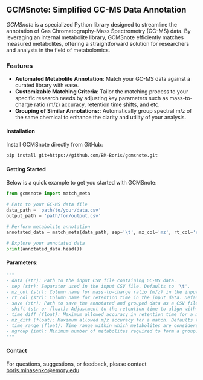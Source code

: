 ## **GCMSnote: Simplified GC-MS Data Annotation**

_GCMSnote_ is a specialized Python library designed to streamline the annotation of Gas Chromatography-Mass Spectrometry (GC-MS) data. By leveraging an internal metabolite library, GCMSnote efficiently matches measured metabolites, offering a straightforward solution for researchers and analysts in the field of metabolomics.

### **Features**

- **Automated Metabolite Annotation**: Match your GC-MS data against a curated library with ease.
- **Customizable Matching Criteria**: Tailor the matching process to your specific research needs by adjusting key parameters such as mass-to-charge ratio (m/z) accuracy, retention time shifts, and etc.
- **Grouping of Similar Annotations:**: Automatically group spectral m/z of the same chemical to enhance the clarity and utility of your analysis.

#### Installation

Install GCMSnote directly from GitHub:
```bash
pip install git+https://github.com/BM-Boris/gcmsnote.git
```

#### Getting Started

Below is a quick example to get you started with GCMSnote:
```python
from gcmsnote import match_meta

# Path to your GC-MS data file
data_path = 'path/to/your/data.csv'
output_path = 'path/for/output.csv'

# Perform metabolite annotation
annotated_data = match_meta(data_path, sep='\t', mz_col='mz', rt_col='rt', save=output_path)

# Explore your annotated data
print(annotated_data.head())

```

#### Parameters:
```python
"""
- data (str): Path to the input CSV file containing GC-MS data.
- sep (str): Separator used in the input CSV file. Defaults to '\t'.
- mz_col (str): Column name for mass-to-charge ratio (m/z) in the input data. Defaults to 'mz'.
- rt_col (str): Column name for retention time in the input data. Defaults to 'rt'.
- save (str): Path to save the annotated and grouped data as a CSV file. If None, the data is not saved. Defaults to None.
- shift (str or float): Adjustment to the retention time to align with the library. Defaults to 'auto' - calculates the shift based on 4,4'-DDE.
- time_diff (float): Maximum allowed accuracy in retention time for a match. Defaults to 0.05.
- mz_diff (float): Maximum allowed m/z accuracy for a match. Defaults to 5e-6.
- time_range (float): Time range within which metabolites are considered for grouping. Defaults to 2.
- ngroup (int): Minimum number of metabolites required to form a group. Defaults to 3.
"""
```

#### Contact
For questions, suggestions, or feedback, please contact boris.minasenko@emory.edu
